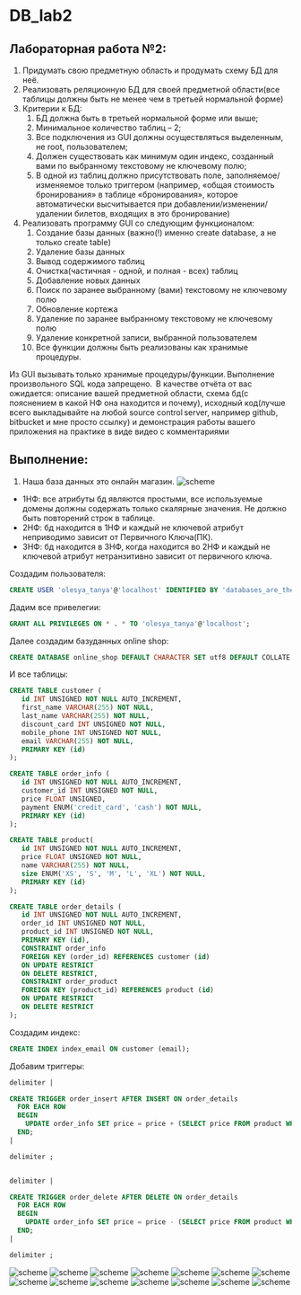 # DB_lab2
Лабораторная работа №2: 
-------------------------
1. Придумать свою предметную область и продумать схему БД для неё. 
2. Реализовать реляционную БД для своей предметной области(все таблицы должны быть не менее чем в третьей нормальной форме) 
3. Критерии к БД: 
   1. БД должна быть в третьей нормальной форме или выше; 
   2. Минимальное количество таблиц – 2; 
   3. Все подключения из GUI должны осуществляться выделенным, не root, пользователем; 
   4. Должен существовать как минимум один индекс, созданный вами по выбранному текстовому не ключевому полю; 
   5. В одной из таблиц должно присутствовать поле, заполняемое/изменяемое только триггером (например, «общая стоимость бронирования» в таблице «бронирования», которое   автоматически высчитывается при добавлении/изменении/удалении билетов, входящих в это бронирование) 
4. Реализовать программу GUI со следующим функционалом: 
   1. Создание базы данных (важно(!) именно create database, а не только create table) 
   2. Удаление базы данных 
   3. Вывод содержимого таблиц 
   4. Очистка(частичная - одной, и полная - всех) таблиц 
   5. Добавление новых данных 
   6. Поиск по заранее выбранному (вами) текстовому не ключевому полю 
   7. Обновление кортежа 
   8. Удаление по заранее выбранному текстовому не ключевому полю 
   9. Удаление конкретной записи, выбранной пользователем 
   10. Все функции должны быть реализованы как хранимые процедуры.  

Из GUI вызывать только хранимые процедуры/функции. Выполнение произвольного SQL кода запрещено.  
В качестве отчёта от вас ожидается: описание вашей предметной области, схема бд(с пояснением в какой НФ она находится и почему), исходный код(лучше всего выкладывайте на любой source control server, например github, bitbucket и мне просто ссылку) и демонстрация работы вашего приложения на практике в виде видео с комментариями 

Выполнение:
------------
1. Наша база данных это онлайн магазин.
![scheme](images/online_shop.png)

* 1НФ: все атрибуты бд являются простыми, все используемые домены должны содержать только скалярные значения. Не должно быть повторений строк в таблице.
* 2НФ: бд находится в 1НФ и каждый не ключевой атрибут неприводимо зависит от Первичного Ключа(ПК).
* 3НФ: бд находится в 3НФ, когда находится во 2НФ и каждый не ключевой атрибут нетранзитивно зависит от первичного ключа.

Создадим пользователя:
```SQL
CREATE USER 'olesya_tanya'@'localhost' IDENTIFIED BY 'databases_are_the_best';
```
Дадим все привелегии:
```SQL
GRANT ALL PRIVILEGES ON * . * TO 'olesya_tanya'@'localhost';
```
Далее создадим базуданных online shop:
```SQL
CREATE DATABASE online_shop DEFAULT CHARACTER SET utf8 DEFAULT COLLATE utf8_general_ci;
```
И все таблицы:
```SQL
CREATE TABLE customer (
   id INT UNSIGNED NOT NULL AUTO_INCREMENT,
   first_name VARCHAR(255) NOT NULL,
   last_name VARCHAR(255) NOT NULL, 
   discount_card INT UNSIGNED NOT NULL,
   mobile_phone INT UNSIGNED NOT NULL,
   email VARCHAR(255) NOT NULL,
   PRIMARY KEY (id)
);

CREATE TABLE order_info (
   id INT UNSIGNED NOT NULL AUTO_INCREMENT,
   customer_id INT UNSIGNED NOT NULL,
   price FLOAT UNSIGNED,
   payment ENUM('credit_card', 'cash') NOT NULL,
   PRIMARY KEY (id)
);

CREATE TABLE product(
   id INT UNSIGNED NOT NULL AUTO_INCREMENT,
   price FLOAT UNSIGNED NOT NULL,
   name VARCHAR(255) NOT NULL,
   size ENUM('XS', 'S', 'M', 'L', 'XL') NOT NULL,
   PRIMARY KEY (id)
);

CREATE TABLE order_details (
   id INT UNSIGNED NOT NULL AUTO_INCREMENT,
   order_id INT UNSIGNED NOT NULL,
   product_id INT UNSIGNED NOT NULL,
   PRIMARY KEY (id),
   CONSTRAINT order_info
   FOREIGN KEY (order_id) REFERENCES customer (id)
   ON UPDATE RESTRICT
   ON DELETE RESTRICT,
   CONSTRAINT order_product
   FOREIGN KEY (product_id) REFERENCES product (id)
   ON UPDATE RESTRICT
   ON DELETE RESTRICT
);
```
Создадим индекс:
```sql
CREATE INDEX index_email ON customer (email);
```
Добавим триггеры:
```sql
delimiter |

CREATE TRIGGER order_insert AFTER INSERT ON order_details
  FOR EACH ROW
  BEGIN
    UPDATE order_info SET price = price + (SELECT price FROM product WHERE NEW.product_id = product.id AND NEW.order_id = order_info.id);
  END;
|

delimiter ;


delimiter |

CREATE TRIGGER order_delete AFTER DELETE ON order_details
  FOR EACH ROW
  BEGIN
    UPDATE order_info SET price = price - (SELECT price FROM product WHERE OLD.product_id = product.id AND OLD.order_id = order_info.id);
  END;
|

delimiter ;
```
![scheme](images/authorization.PNG)
![scheme](images/listOfdb.PNG)
![scheme](images/tables.PNG)
![scheme](images/insertCustomer.PNG)
![scheme](images/newCustomer.PNG)
![scheme](images/insertOrderInfo.PNG)
![scheme](images/newOrderInfo.PNG)
![scheme](images/tableProducts.PNG)
![scheme](images/deleteProduct.PNG)
![scheme](images/insertOrderDEtails.PNG)
![scheme](images/tableOrderDetails.PNG)
![scheme](images/tableOrderInfo.PNG)
![scheme](images/uodateCustomer.PNG)
![scheme](images/databases.PNG)
